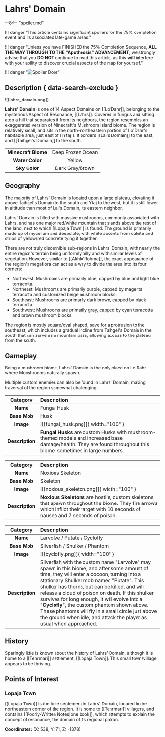 # Lahrs' Domain

--8<-- "spoiler.md"

!!! danger "This article contains significant spoilers for the 75% completion event and its associated late-game areas."

!!! danger "Unless you have FINISHED the 75% Completion Sequence, **ALL THE WAY THROUGH TO THE "Apotheosis" ADVANCEMENT**, we strongly advise that you **DO NOT** continue to read this article, as this **will** interfere with your ability to discover crucial aspects of the map for yourself."

!!! danger "![Spoiler Door](/assets/img/spoiler_door.png)"

## Description { data-search-exclude }

![[lahrs_domain.png]]

**Lahrs' Domain** is one of 14 Aspect Domains on [[Lo'Dahr]], belonging to the mysterious Aspect of Resonance, [[Lahrs]]. Covered in fungus and sitting atop a hill that separates it from its neighbors, the region resembles an exaggerated version of Minecraft's Mushroom Island biome. The region is relatively small, and sits in the north-northeastern portion of Lo'Dahr's habitable area, just east of [[Ytaj]]. It borders [[Lai's Domain]] to the east, and [[Taihgel's Domain]] to the south.

|                  |                   |
|:----------------:|:-----------------:|
| **Minecraft Biome**  | Deep Frozen Ocean  |
| **Water Color**      | Yellow    |
| **Sky Color**        | Dark Gray/Brown     |

## Geography

The majority of Lahrs' Domain is located upon a large plateau, elevating it above Taihgel's Domain to the south and Ytaj to the west, but it is still lower in altitude than most of Lai's Domain, its eastern neighbor. 

Lahrs' Domain is filled with massive mushrooms, commonly associated with Lahrs, and has one major red/white mountain that stands above the rest of the land, next to which [[Lopaja Town]] is found. The ground is primarily made up of mycelium and deepslate, with white accents from calcite and strips of yellow/red concrete tying it together.

There are not truly discernible sub-regions in Lahrs' Domain, with nearly the entire region's terrain being uniformly hilly and with similar levels of vegetation. However, similar to [[Akhlo'Rohma]], the exact appearance of the region's megaflora can act as a way to divide the area into its four corners:

- Northwest: Mushrooms are primarily blue, capped by blue and light blue terracotta. <br>
- Northeast: Mushrooms are primarily purple, capped by magenta terracotta and customized beige mushroom blocks. <br>
- Southeast: Mushrooms are primarily dark brown, capped by black terracotta. <br>
- Southwest: Mushrooms are primarily gray, capped by cyan terracotta and brown mushroom blocks.

The region is mostly square/oval shaped, save for a protrusion to the southeast, which includes a gradual incline from Taihgel's Domain in the south that can serve as a mountain pass, allowing access to the plateau from the south.

## Gameplay

Being a mushroom biome, Lahrs' Domain is the only place on Lo'Dahr where Mooshrooms naturally spawn.

Multiple custom enemies can also be found in Lahrs' Domain, making traversal of the region somewhat challenging.

| Category   | Description                                    |
|:----------:|:-----------------------------------------------|
| **Name**   | Fungal Husk                                       |
| **Base Mob** | Husk                                      |
| **Image**  | ![[fungal_husk.png]]{ width="100" }  |
| **Description** | **Fungal Husks** are custom Husks with mushroom-themed models and increased base damage/health. They are found throughout this biome, sometimes in large numbers. |

| Category   | Description                                    |
|:----------:|:-----------------------------------------------|
| **Name**   | Noxious Skeleton                                       |
| **Base Mob** | Skeleton                                      |
| **Image**  | ![[noxious_skeleton.png]]{ width="100" }  |
| **Description** | **Noxious Skeletons** are hostile, custom skeletons that spawn throughout the biome. They fire arrows which inflict their target with 10 seconds of nausea and 7 seconds of poison.  |

| Category   | Description                                    |
|:----------:|:-----------------------------------------------|
| **Name**   | Larvolve / Putate / Cyclofly                                       |
| **Base Mob** | Silverfish / Shulker / Phantom                                      |
| **Image**  | ![[cyclofly.png]]{ width="100" }  |
| **Description** | Silverfish with the custom name "Larvolve" may spawn in this biome, and after some amount of time, they will enter a cocoon, turning into a stationary Shulker mob named "Putate". This shulker has thorns, but can be killed, and will release a cloud of poison on death. If this shulker survives for long enough, it will evolve into a "**Cyclofly**", the custom phantom shown above. These phantoms will fly in a small circle just above the ground when idle, and attack the player as usual when approached.  |

## History

Sparingly little is known about the history of Lahrs' Domain, although it is home to a [[Tehrmari]] settlement, [[Lopaja Town]]. This small town/village appears to be thriving.

## Points of Interest

### Lopaja Town

[[Lopaja Town]] is the lone settlement in Lahrs' Domain, located in the northeastern corner of the region. It is home to [[Tehrmari]] villagers, and contains [[Poorly-Written Notes|one book]], which attempts to explain the concept of resonance, the domain of its regional patron.

**Coordinates:** (X: 538, Y: 71, Z: -1378)